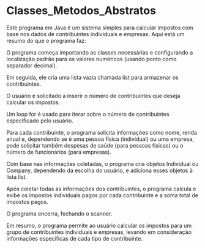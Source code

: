 # Classes_Metodos_Abstratos

Este programa em Java é um sistema simples para calcular impostos com base nos dados de contribuintes individuais e empresas. Aqui está um resumo do que o programa faz:

O programa começa importando as classes necessárias e configurando a localização padrão para os valores numéricos (usando ponto como separador decimal).

Em seguida, ele cria uma lista vazia chamada list para armazenar os contribuintes.

O usuário é solicitado a inserir o número de contribuintes que deseja calcular os impostos.

Um loop for é usado para iterar sobre o número de contribuintes especificado pelo usuário.

Para cada contribuinte, o programa solicita informações como nome, renda anual e, dependendo se é uma pessoa física (individual) ou uma empresa, 
pode solicitar também despesas de saúde (para pessoas físicas) ou o número de funcionários (para empresas).

Com base nas informações coletadas, o programa cria objetos Individual ou Company, dependendo da escolha do usuário, e adiciona esses objetos à lista list.

Após coletar todas as informações dos contribuintes, o programa calcula e exibe os impostos individuais pagos por cada contribuinte e a soma total de impostos pagos.

O programa encerra, fechando o scanner.

Em resumo, o programa permite ao usuário calcular os impostos para um grupo de contribuintes individuais e empresas, 
levando em consideração informações específicas de cada tipo de contribuinte.
